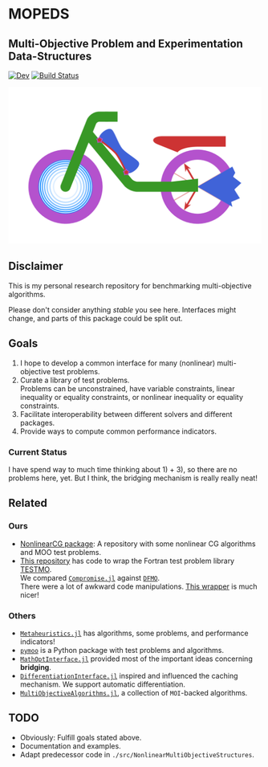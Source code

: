 # MOPEDS
## **M**ulti-**O**bjective **P**roblem and **E**xperimentation **D**ata-**S**tructures

[![Dev](https://img.shields.io/badge/docs-dev-blue.svg)](https://manuelbb-upb.github.io/MOPEDS.jl/dev/)
[![Build Status](https://github.com/manuelbb-upb/MOPEDS.jl/actions/workflows/CI.yml/badge.svg?branch=main)](https://github.com/manuelbb-upb/MOPEDS.jl/actions/workflows/CI.yml?query=branch%3Amain)

![Moped Logo](./tex/logo.png)

## Disclaimer
This is my personal research repository for benchmarking multi-objective algorithms.

Please don't consider anything *stable* you see here.
Interfaces might change, and parts of this package could be split out.

## Goals
1) I hope to develop a common interface for many (nonlinear) multi-objective test problems.
2) Curate a library of test problems.  
   Problems can be unconstrained, have variable constraints, linear inequality or equality constraints, 
   or nonlinear inequality or equality constraints.
3) Facilitate interoperability between different solvers and different packages.
4) Provide ways to compute common performance indicators.

### Current Status

I have spend way to much time thinking about 1) + 3), so there are no problems here, yet.
But I think, the bridging mechanism is really really neat!

## Related

### Ours
* [NonlinearCG package](https://github.com/manuelbb-upb/NonlinearCGCode): A repository with 
  some nonlinear CG algorithms and MOO test problems.
* [This repository](https://github.com/manuelbb-upb/MOBenchmarks) has code to wrap the 
  Fortran test problem library [TESTMO](https://github.com/DerivativeFreeLibrary/TESTMO).  
  We compared [`Compromise.jl`](https://github.com/manuelbb-upb/Compromise.jl/tree/main) against 
  [`DFMO`](https://github.com/DerivativeFreeLibrary/DFMO).  
  There were a lot of awkward code manipulations. 
  [This wrapper](https://github.com/manuelbb-upb/DFMOWrapper.jl) is much nicer!

### Others
* [`Metaheuristics.jl`](https://github.com/jmejia8/Metaheuristics.jl) has algorithms, 
  some problems, and performance indicators!
* [`pymoo`](https://github.com/anyoptimization/pymoo) is a Python package with test problems 
  and algorithms.
* [`MathOptInterface.jl`](https://github.com/jump-dev/MathOptInterface.jl) provided most of 
  the important ideas concerning **bridging**.
* [`DifferentiationInterface.jl`](https://github.com/JuliaDiff/DifferentiationInterface.jl) 
  inspired and influenced the caching mechanism. We support automatic differentiation.
* [`MultiObjectiveAlgorithms.jl`](https://github.com/jump-dev/MultiObjectiveAlgorithms.jl), 
  a collection of `MOI`-backed algorithms.

## TODO
* Obviously: Fulfill goals stated above.
* Documentation and examples.
* Adapt predecessor code in `./src/NonlinearMultiObjectiveStructures`.